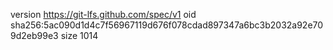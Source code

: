 version https://git-lfs.github.com/spec/v1
oid sha256:5ac090d1d4c7f56967119d676f078cdad897347a6bc3b2032a92e709d2eb99e3
size 1014
